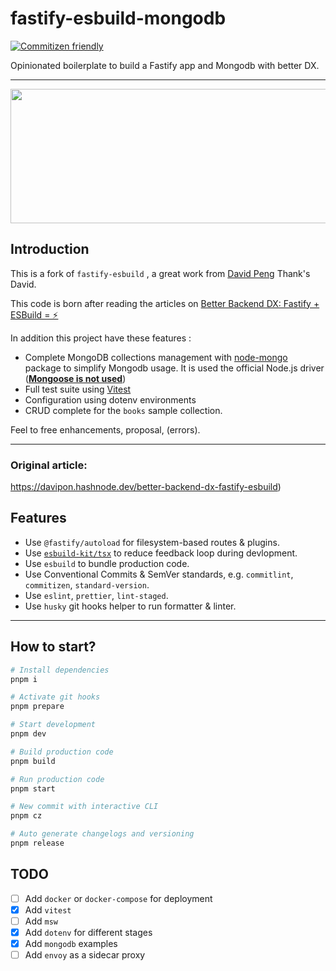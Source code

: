 # fastify-esbuild-mongodb

[![Commitizen friendly](https://img.shields.io/badge/commitizen-friendly-brightgreen.svg)](http://commitizen.github.io/cz-cli/)

Opinionated boilerplate to build a Fastify app and Mongodb with better DX.

---

<img align="center" src="https://i.ibb.co/4KdXR3z/fastify-esbuild-mongodb-land-image.png" width="600" height="215"/>







## Introduction

This is a fork of `fastify-esbuild` , a great work from [David Peng](https://github.com/davipon)  Thank's David.

This code is born after reading the articles on [Better Backend DX: Fastify + ESBuild = ⚡️](https://davipon.hashnode.dev/better-backend-dx-fastify-esbuild)

In addition this project have these features :

- Complete MongoDB collections management with [node-mongo](https://ship.paralect.com/docs/packages/node-mongo) package to simplify Mongodb usage. 
  It is used the official Node.js driver  (**<u>Mongoose is not used</u>**)
- Full test suite using [Vitest](https://vitest.dev/)
- Configuration using dotenv environments
- CRUD complete for the `books` sample collection.



Feel to free enhancements, proposal, (errors).

----------------------

### Original article:

https://davipon.hashnode.dev/better-backend-dx-fastify-esbuild)



## Features

- Use `@fastify/autoload` for filesystem-based routes & plugins.
- Use [`esbuild-kit/tsx`](https://github.com/esbuild-kit/tsx) to reduce feedback loop during devlopment.
- Use `esbuild` to bundle production code.
- Use Conventional Commits & SemVer standards, e.g. `commitlint`, `commitizen`, `standard-version`.
- Use `eslint`, `prettier`, `lint-staged`.
- Use `husky` git hooks helper to run formatter & linter.

---

## How to start?

```zsh
# Install dependencies
pnpm i

# Activate git hooks
pnpm prepare

# Start development
pnpm dev

# Build production code
pnpm build

# Run production code
pnpm start

# New commit with interactive CLI
pnpm cz

# Auto generate changelogs and versioning
pnpm release
```

## TODO

- [ ] Add `docker` or `docker-compose` for deployment
- [x] Add `vitest` 
- [ ] Add `msw`
- [x] Add `dotenv` for different stages
- [x] Add `mongodb` examples
- [ ] Add `envoy` as a sidecar proxy
